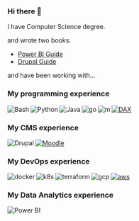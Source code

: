 ### Hi there 👋

   I have Computer Science degree.

   and wrote two books:

   - [Power BI Guide](https://amzn.to/4hTXx6m)
   - [Drupal Guide](https://amzn.to/4hZ4dAd)

   and have been working with...

### My programming experience
[<img align="left" alt="Bash" src="https://img.shields.io/badge/Bash-%23A32D2A.svg?&style=for-the-badge&logo=shell&logoColor=white" />](#)  

[<img align="left" alt="Python" src="https://img.shields.io/badge/Python-%232b5b84.svg?&style=for-the-badge&logo=python&logoColor=white" />](#)  

[<img align="left" alt="Java" src="https://img.shields.io/badge/Java-%233a75b0.svg?&style=for-the-badge&logo=javascript&logoColor=white" />](#)  

[<img align="left" alt="go" src="https://img.shields.io/badge/go-%231DA1F2.svg?&style=for-the-badge&logo=go&logoColor=white" />](#)  

[<img align="left" alt="m" src="https://img.shields.io/badge/M-%237D7172.svg?&style=for-the-badge&logo=m&logoColor=white" />](#)  

[<img alt="DAX" src="https://img.shields.io/badge/DAX-%2317A172.svg?&style=for-the-badge&logo=dax&logoColor=white" />](#)  

### My CMS experience

[<img align="left" alt="Drupal" src="https://img.shields.io/badge/Drupal-%23064771.svg?&style=for-the-badge&logo=drupal&logoColor=white" />](#)  

[<img alt="Moodle" src="https://img.shields.io/badge/Moodle-%23F98012.svg?&style=for-the-badge&logo=moodle&logoColor=white" />](#)  

### My DevOps experience

[<img align="left" alt="docker" src="https://img.shields.io/badge/docker%20-%2343853D.svg?&style=for-the-badge&logo=docker&logoColor=white" />](#)

[<img align="left" alt="k8s" src="https://img.shields.io/badge/kubernetes-%23326ce5.svg?style=for-the-badge&logo=kubernetes&logoColor=white" />](#)

[<img align="left" alt="terraform" src="https://img.shields.io/badge/terraform-%23844FBA.svg?&style=for-the-badge&logo=terraform&logoColor=white" />](#)

[<img align="left" alt="gcp" src="https://img.shields.io/badge/Google%20Cloud-gray?logo=googlecloud&logoColor=white&style=for-the-badge" />](#)

[<img alt="aws" src="https://img.shields.io/badge/Amazon%20AWS-%23232F3E?logo=amazon&logoColor=white&style=for-the-badge" />](#)

### My Data Analytics experience

[<img align="left" alt="Power BI" src="https://img.shields.io/badge/Power BI-%23064771.svg?&style=for-the-badge&logo=pbi&logoColor=white" />](#)


<!--
**reinaldoc/reinaldoc** is a ✨ _special_ ✨ repository because its `README.md` (this file) appears on your GitHub profile.

Here are some ideas to get you started:

- 🔭 I’m currently working on ...
- 🌱 I’m currently learning ...
- 👯 I’m looking to collaborate on ...
- 🤔 I’m looking for help with ...
- 💬 Ask me about ...
- 📫 How to reach me: ...
- 😄 Pronouns: ...
- ⚡ Fun fact: ...
-->
